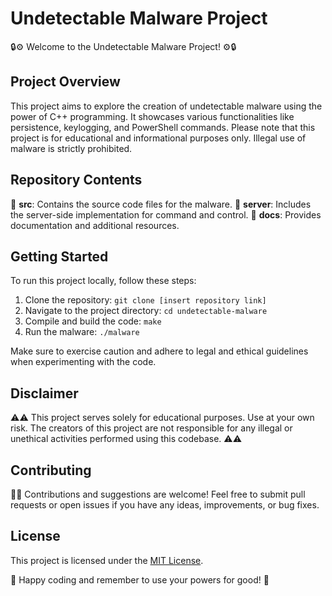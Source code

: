 # Undetectable Malware Project

🔒⚙️ Welcome to the Undetectable Malware Project! ⚙️🔒

## Project Overview

This project aims to explore the creation of undetectable malware using the power of C++ programming. It showcases various functionalities like persistence, keylogging, and PowerShell commands. Please note that this project is for educational and informational purposes only. Illegal use of malware is strictly prohibited.

## Repository Contents

📁 **src**: Contains the source code files for the malware.
📁 **server**: Includes the server-side implementation for command and control.
📁 **docs**: Provides documentation and additional resources.

## Getting Started

To run this project locally, follow these steps:

1. Clone the repository: `git clone [insert repository link]`
2. Navigate to the project directory: `cd undetectable-malware`
3. Compile and build the code: `make`
4. Run the malware: `./malware`

Make sure to exercise caution and adhere to legal and ethical guidelines when experimenting with the code.

## Disclaimer

⚠️⚠️ This project serves solely for educational purposes. Use at your own risk. The creators of this project are not responsible for any illegal or unethical activities performed using this codebase. ⚠️⚠️

## Contributing

🙌🌟 Contributions and suggestions are welcome! Feel free to submit pull requests or open issues if you have any ideas, improvements, or bug fixes.

## License

This project is licensed under the [MIT License](LICENSE).

🌟 Happy coding and remember to use your powers for good! 🌟
